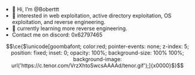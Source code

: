 - 👋 Hi, I’m @Boberttt
- 👀 interested in web exploitation, active directory exploitation, OS exploitation, and reverse engineering. 
- 🌱 currently learning more reverse engineering.
- Contact me on discord: 0x62797465
```math
\ce{$\unicode[goombafont; color:red; pointer-events: none; z-index: 5; position: fixed; inset: 0; opacity: 100%; background-size: 100% 100%; background-image: url('https://c.tenor.com/VrzXhtoSwcsAAAAd/tenor.gif');]{x0000}$}
```
